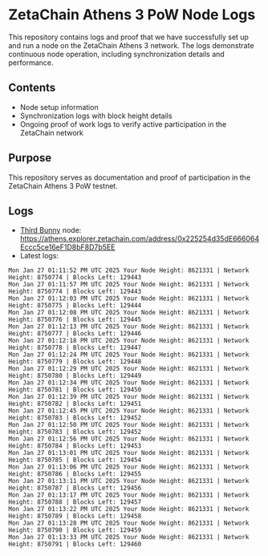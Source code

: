 # ZetaChain Athens 3 PoW Node Logs
This repository contains logs and proof that we have successfully set up and run a node on the ZetaChain Athens 3 network. The logs demonstrate continuous node operation, including synchronization details and performance.

## Contents
- Node setup information
- Synchronization logs with block height details
- Ongoing proof of work logs to verify active participation in the ZetaChain network

## Purpose
This repository serves as documentation and proof of participation in the ZetaChain Athens 3 PoW testnet.

## Logs

- [Third Bunny](https://thirdbunny.xyz/) node: https://athens.explorer.zetachain.com/address/0x225254d35dE666064Eccc5ce16eF1D8bF8D7b5EE
- Latest logs:
```
Mon Jan 27 01:11:52 PM UTC 2025 Your Node Height: 8621331 | Network Height: 8750774 | Blocks Left: 129443
Mon Jan 27 01:11:57 PM UTC 2025 Your Node Height: 8621331 | Network Height: 8750774 | Blocks Left: 129443
Mon Jan 27 01:12:03 PM UTC 2025 Your Node Height: 8621331 | Network Height: 8750775 | Blocks Left: 129444
Mon Jan 27 01:12:08 PM UTC 2025 Your Node Height: 8621331 | Network Height: 8750776 | Blocks Left: 129445
Mon Jan 27 01:12:13 PM UTC 2025 Your Node Height: 8621331 | Network Height: 8750777 | Blocks Left: 129446
Mon Jan 27 01:12:18 PM UTC 2025 Your Node Height: 8621331 | Network Height: 8750778 | Blocks Left: 129447
Mon Jan 27 01:12:24 PM UTC 2025 Your Node Height: 8621331 | Network Height: 8750779 | Blocks Left: 129448
Mon Jan 27 01:12:29 PM UTC 2025 Your Node Height: 8621331 | Network Height: 8750780 | Blocks Left: 129449
Mon Jan 27 01:12:34 PM UTC 2025 Your Node Height: 8621331 | Network Height: 8750781 | Blocks Left: 129450
Mon Jan 27 01:12:39 PM UTC 2025 Your Node Height: 8621331 | Network Height: 8750782 | Blocks Left: 129451
Mon Jan 27 01:12:45 PM UTC 2025 Your Node Height: 8621331 | Network Height: 8750783 | Blocks Left: 129452
Mon Jan 27 01:12:50 PM UTC 2025 Your Node Height: 8621331 | Network Height: 8750783 | Blocks Left: 129452
Mon Jan 27 01:12:56 PM UTC 2025 Your Node Height: 8621331 | Network Height: 8750784 | Blocks Left: 129453
Mon Jan 27 01:13:01 PM UTC 2025 Your Node Height: 8621331 | Network Height: 8750785 | Blocks Left: 129454
Mon Jan 27 01:13:06 PM UTC 2025 Your Node Height: 8621331 | Network Height: 8750786 | Blocks Left: 129455
Mon Jan 27 01:13:11 PM UTC 2025 Your Node Height: 8621331 | Network Height: 8750787 | Blocks Left: 129456
Mon Jan 27 01:13:17 PM UTC 2025 Your Node Height: 8621331 | Network Height: 8750788 | Blocks Left: 129457
Mon Jan 27 01:13:22 PM UTC 2025 Your Node Height: 8621331 | Network Height: 8750789 | Blocks Left: 129458
Mon Jan 27 01:13:28 PM UTC 2025 Your Node Height: 8621331 | Network Height: 8750790 | Blocks Left: 129459
Mon Jan 27 01:13:33 PM UTC 2025 Your Node Height: 8621331 | Network Height: 8750791 | Blocks Left: 129460
```
